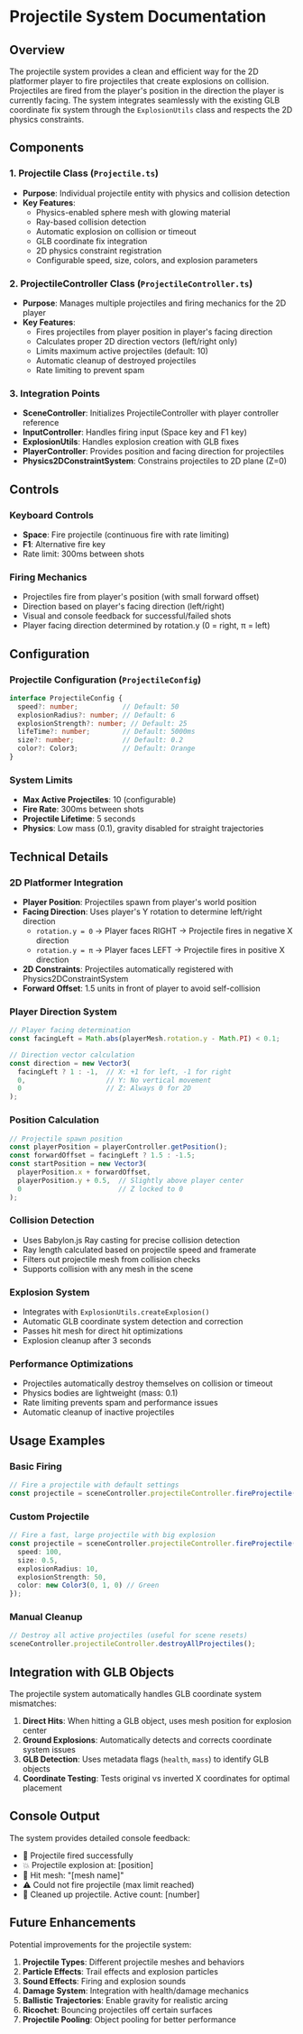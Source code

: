 # Projectile System Documentation

## Overview
The projectile system provides a clean and efficient way for the 2D platformer player to fire projectiles that create explosions on collision. Projectiles are fired from the player's position in the direction the player is currently facing. The system integrates seamlessly with the existing GLB coordinate fix system through the `ExplosionUtils` class and respects the 2D physics constraints.

## Components

### 1. Projectile Class (`Projectile.ts`)
- **Purpose**: Individual projectile entity with physics and collision detection
- **Key Features**:
  - Physics-enabled sphere mesh with glowing material
  - Ray-based collision detection
  - Automatic explosion on collision or timeout
  - GLB coordinate fix integration
  - 2D physics constraint registration
  - Configurable speed, size, colors, and explosion parameters

### 2. ProjectileController Class (`ProjectileController.ts`)
- **Purpose**: Manages multiple projectiles and firing mechanics for the 2D player
- **Key Features**:
  - Fires projectiles from player position in player's facing direction
  - Calculates proper 2D direction vectors (left/right only)
  - Limits maximum active projectiles (default: 10)
  - Automatic cleanup of destroyed projectiles
  - Rate limiting to prevent spam

### 3. Integration Points
- **SceneController**: Initializes ProjectileController with player controller reference
- **InputController**: Handles firing input (Space key and F1 key)
- **ExplosionUtils**: Handles explosion creation with GLB fixes
- **PlayerController**: Provides position and facing direction for projectiles
- **Physics2DConstraintSystem**: Constrains projectiles to 2D plane (Z=0)

## Controls

### Keyboard Controls
- **Space**: Fire projectile (continuous fire with rate limiting)
- **F1**: Alternative fire key
- Rate limit: 300ms between shots

### Firing Mechanics
- Projectiles fire from player's position (with small forward offset)
- Direction based on player's facing direction (left/right)
- Visual and console feedback for successful/failed shots
- Player facing direction determined by rotation.y (0 = right, π = left)

## Configuration

### Projectile Configuration (`ProjectileConfig`)
```typescript
interface ProjectileConfig {
  speed?: number;           // Default: 50
  explosionRadius?: number; // Default: 6
  explosionStrength?: number; // Default: 25
  lifeTime?: number;        // Default: 5000ms
  size?: number;            // Default: 0.2
  color?: Color3;           // Default: Orange
}
```

### System Limits
- **Max Active Projectiles**: 10 (configurable)
- **Fire Rate**: 300ms between shots
- **Projectile Lifetime**: 5 seconds
- **Physics**: Low mass (0.1), gravity disabled for straight trajectories

## Technical Details

### 2D Platformer Integration
- **Player Position**: Projectiles spawn from player's world position
- **Facing Direction**: Uses player's Y rotation to determine left/right direction
  - `rotation.y = 0` → Player faces RIGHT → Projectile fires in negative X direction
  - `rotation.y = π` → Player faces LEFT → Projectile fires in positive X direction
- **2D Constraints**: Projectiles automatically registered with Physics2DConstraintSystem
- **Forward Offset**: 1.5 units in front of player to avoid self-collision

### Player Direction System
```typescript
// Player facing determination
const facingLeft = Math.abs(playerMesh.rotation.y - Math.PI) < 0.1;

// Direction vector calculation
const direction = new Vector3(
  facingLeft ? 1 : -1,  // X: +1 for left, -1 for right
  0,                    // Y: No vertical movement
  0                     // Z: Always 0 for 2D
);
```

### Position Calculation
```typescript
// Projectile spawn position
const playerPosition = playerController.getPosition();
const forwardOffset = facingLeft ? 1.5 : -1.5;
const startPosition = new Vector3(
  playerPosition.x + forwardOffset,
  playerPosition.y + 0.5,  // Slightly above player center
  0                        // Z locked to 0
);
```

### Collision Detection
- Uses Babylon.js Ray casting for precise collision detection
- Ray length calculated based on projectile speed and framerate
- Filters out projectile mesh from collision checks
- Supports collision with any mesh in the scene

### Explosion System
- Integrates with `ExplosionUtils.createExplosion()`
- Automatic GLB coordinate system detection and correction
- Passes hit mesh for direct hit optimizations
- Explosion cleanup after 3 seconds

### Performance Optimizations
- Projectiles automatically destroy themselves on collision or timeout
- Physics bodies are lightweight (mass: 0.1)
- Rate limiting prevents spam and performance issues
- Automatic cleanup of inactive projectiles

## Usage Examples

### Basic Firing
```typescript
// Fire a projectile with default settings
const projectile = sceneController.projectileController.fireProjectile();
```

### Custom Projectile
```typescript
// Fire a fast, large projectile with big explosion
const projectile = sceneController.projectileController.fireProjectile({
  speed: 100,
  size: 0.5,
  explosionRadius: 10,
  explosionStrength: 50,
  color: new Color3(0, 1, 0) // Green
});
```

### Manual Cleanup
```typescript
// Destroy all active projectiles (useful for scene resets)
sceneController.projectileController.destroyAllProjectiles();
```

## Integration with GLB Objects

The projectile system automatically handles GLB coordinate system mismatches:

1. **Direct Hits**: When hitting a GLB object, uses mesh position for explosion center
2. **Ground Explosions**: Automatically detects and corrects coordinate system issues
3. **GLB Detection**: Uses metadata flags (`health`, `mass`) to identify GLB objects
4. **Coordinate Testing**: Tests original vs inverted X coordinates for optimal placement

## Console Output

The system provides detailed console feedback:
- 🚀 Projectile fired successfully
- 💥 Projectile explosion at: [position]
- 🎯 Hit mesh: "[mesh name]"
- ⚠️ Could not fire projectile (max limit reached)
- 🧹 Cleaned up projectile. Active count: [number]

## Future Enhancements

Potential improvements for the projectile system:
1. **Projectile Types**: Different projectile meshes and behaviors
2. **Particle Effects**: Trail effects and explosion particles
3. **Sound Effects**: Firing and explosion sounds
4. **Damage System**: Integration with health/damage mechanics
5. **Ballistic Trajectories**: Enable gravity for realistic arcing
6. **Ricochet**: Bouncing projectiles off certain surfaces
7. **Projectile Pooling**: Object pooling for better performance
